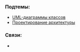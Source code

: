 ### Подтемы:
- [UML-диаграммы классов](Computer%20science/Подтемы/UML-диаграммы%20классов.md)
- [Проектирование архитектуры](Computer%20science/Подтемы/Проектирование%20архитектуры.md)
### Связи:
- 